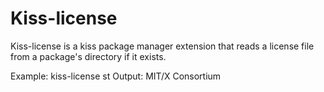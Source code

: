 # Kiss-license

Kiss-license is a kiss package manager extension that reads a license file
from a package's directory if it exists.

Example: kiss-license st
Output: MIT/X Consortium
